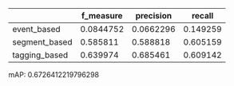 |               |   f_measure |   precision |   recall |
|---------------|-------------|-------------|----------|
| event_based   |   0.0844752 |   0.0662296 | 0.149259 |
| segment_based |   0.585811  |   0.588818  | 0.605159 |
| tagging_based |   0.639974  |   0.685461  | 0.609142 |
mAP: 0.6726412219796298
